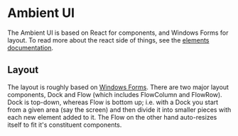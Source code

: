 # Ambient UI

The Ambient UI is based on React for components, and Windows Forms for layout.
To read more about the react side of things, see the [elements documentation](../element/README.md).

## Layout

The layout is roughly based on [Windows Forms](https://docs.microsoft.com/en-us/dotnet/desktop/winforms/controls/layout?view=netdesktop-6.0#container-flow-layout). There are two major layout components, Dock and Flow (which includes FlowColumn and FlowRow). Dock is top-down,
whereas Flow is bottom up; i.e. with a Dock you start from a given area (say the screen) and then divide it into smaller pieces with
each new element added to it. The Flow on the other hand auto-resizes itself to fit it's constituent components.

